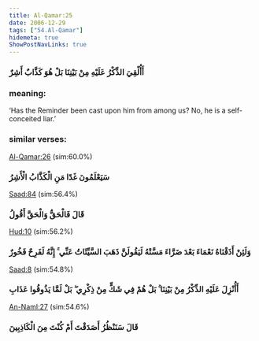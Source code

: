```yaml
---
title: Al-Qamar:25
date: 2006-12-29
tags: ["54.Al-Qamar"]
hidemeta: true 
ShowPostNavLinks: true 
---
```

### أَأُلْقِيَ الذِّكْرُ عَلَيْهِ مِنْ بَيْنِنَا بَلْ هُوَ كَذَّابٌ أَشِرٌ
### meaning: 
‘Has the Reminder been cast upon him from among us? No, he is a self-conceited liar.’
### similar verses: 

[Al-Qamar:26](/54/26) (sim:60.0%)

### سَيَعْلَمُونَ غَدًا مَنِ الْكَذَّابُ الْأَشِرُ

[Saad:84](/38/84) (sim:56.4%)

### قَالَ فَالْحَقُّ وَالْحَقَّ أَقُولُ

[Hud:10](/11/10) (sim:56.2%)

### وَلَئِنْ أَذَقْنَاهُ نَعْمَاءَ بَعْدَ ضَرَّاءَ مَسَّتْهُ لَيَقُولَنَّ ذَهَبَ السَّيِّئَاتُ عَنِّي ۚ إِنَّهُ لَفَرِحٌ فَخُورٌ

[Saad:8](/38/8) (sim:54.8%)

### أَأُنْزِلَ عَلَيْهِ الذِّكْرُ مِنْ بَيْنِنَا ۚ بَلْ هُمْ فِي شَكٍّ مِنْ ذِكْرِي ۖ بَلْ لَمَّا يَذُوقُوا عَذَابِ

[An-Naml:27](/27/27) (sim:54.6%)

### قَالَ سَنَنْظُرُ أَصَدَقْتَ أَمْ كُنْتَ مِنَ الْكَاذِبِينَ
